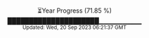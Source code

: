 <p align="center">
⏳Year Progress (71.85 %) <br>
█████████████████████▁▁▁▁▁▁▁▁▁ <br>
<sub>Updated: Wed, 20 Sep 2023 06:21:37 GMT</sub>
</p>

